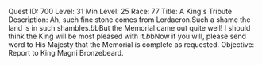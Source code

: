 Quest ID: 700
Level: 31
Min Level: 25
Race: 77
Title: A King's Tribute
Description: Ah, such fine stone comes from Lordaeron.Such a shame the land is in such shambles.$b$bBut the Memorial came out quite well! I should think the King will be most pleased with it.$b$bNow if you will, please send word to His Majesty that the Memorial is complete as requested. 
Objective: Report to King Magni Bronzebeard.
